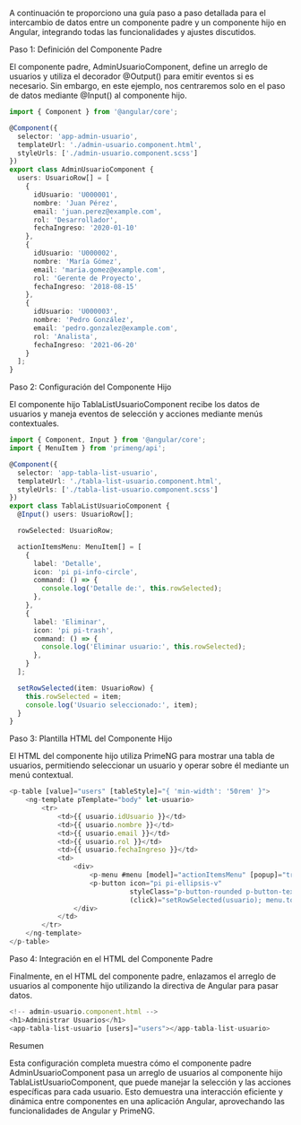 A continuación te proporciono una guía paso a paso detallada para el intercambio de datos entre un componente padre y un componente hijo en Angular, integrando todas las funcionalidades y ajustes discutidos.

Paso 1: Definición del Componente Padre

El componente padre, AdminUsuarioComponent, define un arreglo de usuarios y utiliza el decorador @Output() para emitir eventos si es necesario. Sin embargo, en este ejemplo, nos centraremos solo en el paso de datos mediante @Input() al componente hijo.

```ts
import { Component } from '@angular/core';

@Component({
  selector: 'app-admin-usuario',
  templateUrl: './admin-usuario.component.html',
  styleUrls: ['./admin-usuario.component.scss']
})
export class AdminUsuarioComponent {
  users: UsuarioRow[] = [
    {
      idUsuario: 'U000001',
      nombre: 'Juan Pérez',
      email: 'juan.perez@example.com',
      rol: 'Desarrollador',
      fechaIngreso: '2020-01-10'
    },
    {
      idUsuario: 'U000002',
      nombre: 'María Gómez',
      email: 'maria.gomez@example.com',
      rol: 'Gerente de Proyecto',
      fechaIngreso: '2018-08-15'
    },
    {
      idUsuario: 'U000003',
      nombre: 'Pedro González',
      email: 'pedro.gonzalez@example.com',
      rol: 'Analista',
      fechaIngreso: '2021-06-20'
    }
  ];
}

```

Paso 2: Configuración del Componente Hijo

El componente hijo TablaListUsuarioComponent recibe los datos de usuarios y maneja eventos de selección y acciones mediante menús contextuales.

```ts
import { Component, Input } from '@angular/core';
import { MenuItem } from 'primeng/api';

@Component({
  selector: 'app-tabla-list-usuario',
  templateUrl: './tabla-list-usuario.component.html',
  styleUrls: ['./tabla-list-usuario.component.scss']
})
export class TablaListUsuarioComponent {
  @Input() users: UsuarioRow[];

  rowSelected: UsuarioRow;

  actionItemsMenu: MenuItem[] = [
    {
      label: 'Detalle',
      icon: 'pi pi-info-circle',
      command: () => {
        console.log('Detalle de:', this.rowSelected);
      },
    },
    {
      label: 'Eliminar',
      icon: 'pi pi-trash',
      command: () => {
        console.log('Eliminar usuario:', this.rowSelected);
      },
    }
  ];

  setRowSelected(item: UsuarioRow) {
    this.rowSelected = item;
    console.log('Usuario seleccionado:', item);
  }
}

```

Paso 3: Plantilla HTML del Componente Hijo

El HTML del componente hijo utiliza PrimeNG para mostrar una tabla de usuarios, permitiendo seleccionar un usuario y operar sobre él mediante un menú contextual.

```ts
<p-table [value]="users" [tableStyle]="{ 'min-width': '50rem' }">
    <ng-template pTemplate="body" let-usuario>
        <tr>
            <td>{{ usuario.idUsuario }}</td>
            <td>{{ usuario.nombre }}</td>
            <td>{{ usuario.email }}</td>
            <td>{{ usuario.rol }}</td>
            <td>{{ usuario.fechaIngreso }}</td>
            <td>
                <div>
                    <p-menu #menu [model]="actionItemsMenu" [popup]="true" appendTo="body" [pSelectableRow]="usuario"></p-menu>
                    <p-button icon="pi pi-ellipsis-v"
                              styleClass="p-button-rounded p-button-text"
                              (click)="setRowSelected(usuario); menu.toggle($event)"></p-button>
                </div>
            </td>
        </tr>
    </ng-template>
</p-table>

```

Paso 4: Integración en el HTML del Componente Padre

Finalmente, en el HTML del componente padre, enlazamos el arreglo de usuarios al componente hijo utilizando la directiva de Angular para pasar datos.

```ts
<!-- admin-usuario.component.html -->
<h1>Administrar Usuarios</h1>
<app-tabla-list-usuario [users]="users"></app-tabla-list-usuario>

```

Resumen

Esta configuración completa muestra cómo el componente padre AdminUsuarioComponent pasa un arreglo de usuarios al componente hijo TablaListUsuarioComponent, que puede manejar la selección y las acciones específicas para cada usuario. Esto demuestra una interacción eficiente y dinámica entre componentes en una aplicación Angular, aprovechando las funcionalidades de Angular y PrimeNG.
